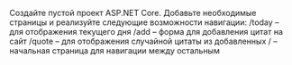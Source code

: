 Создайте пустой проект ASP.NET Core.
Добавьте необходимые страницы и реализуйте следующие возможности навигации:
/today – для отображения текущего дня
/add – форма для добавления цитат на сайт
/quote – для отображения случайной цитаты из добавленных
/ – начальная страница для навигации между остальным
